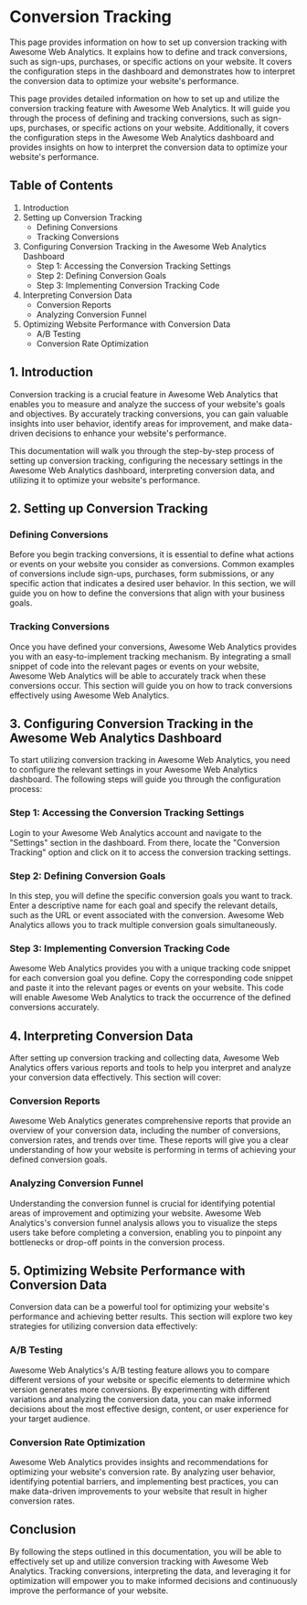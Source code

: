 # Conversion Tracking

This page provides information on how to set up conversion tracking with Awesome Web Analytics. It explains how to define and track conversions, such as sign-ups, purchases, or specific actions on your website. It covers the configuration steps in the dashboard and demonstrates how to interpret the conversion data to optimize your website's performance.

This page provides detailed information on how to set up and utilize the conversion tracking feature with Awesome Web Analytics. It will guide you through the process of defining and tracking conversions, such as sign-ups, purchases, or specific actions on your website. Additionally, it covers the configuration steps in the Awesome Web Analytics dashboard and provides insights on how to interpret the conversion data to optimize your website's performance.

## Table of Contents

1. Introduction
2. Setting up Conversion Tracking
   - Defining Conversions
   - Tracking Conversions
3. Configuring Conversion Tracking in the Awesome Web Analytics Dashboard
   - Step 1: Accessing the Conversion Tracking Settings
   - Step 2: Defining Conversion Goals
   - Step 3: Implementing Conversion Tracking Code
4. Interpreting Conversion Data
   - Conversion Reports
   - Analyzing Conversion Funnel
5. Optimizing Website Performance with Conversion Data
   - A/B Testing
   - Conversion Rate Optimization

## 1. Introduction

Conversion tracking is a crucial feature in Awesome Web Analytics that enables you to measure and analyze the success of your website's goals and objectives. By accurately tracking conversions, you can gain valuable insights into user behavior, identify areas for improvement, and make data-driven decisions to enhance your website's performance.

This documentation will walk you through the step-by-step process of setting up conversion tracking, configuring the necessary settings in the Awesome Web Analytics dashboard, interpreting conversion data, and utilizing it to optimize your website's performance.

## 2. Setting up Conversion Tracking

### Defining Conversions

Before you begin tracking conversions, it is essential to define what actions or events on your website you consider as conversions. Common examples of conversions include sign-ups, purchases, form submissions, or any specific action that indicates a desired user behavior. In this section, we will guide you on how to define the conversions that align with your business goals.

### Tracking Conversions

Once you have defined your conversions, Awesome Web Analytics provides you with an easy-to-implement tracking mechanism. By integrating a small snippet of code into the relevant pages or events on your website, Awesome Web Analytics will be able to accurately track when these conversions occur. This section will guide you on how to track conversions effectively using Awesome Web Analytics.

## 3. Configuring Conversion Tracking in the Awesome Web Analytics Dashboard

To start utilizing conversion tracking in Awesome Web Analytics, you need to configure the relevant settings in your Awesome Web Analytics dashboard. The following steps will guide you through the configuration process:

### Step 1: Accessing the Conversion Tracking Settings

Login to your Awesome Web Analytics account and navigate to the "Settings" section in the dashboard. From there, locate the "Conversion Tracking" option and click on it to access the conversion tracking settings.

### Step 2: Defining Conversion Goals

In this step, you will define the specific conversion goals you want to track. Enter a descriptive name for each goal and specify the relevant details, such as the URL or event associated with the conversion. Awesome Web Analytics allows you to track multiple conversion goals simultaneously.

### Step 3: Implementing Conversion Tracking Code

Awesome Web Analytics provides you with a unique tracking code snippet for each conversion goal you define. Copy the corresponding code snippet and paste it into the relevant pages or events on your website. This code will enable Awesome Web Analytics to track the occurrence of the defined conversions accurately.

## 4. Interpreting Conversion Data

After setting up conversion tracking and collecting data, Awesome Web Analytics offers various reports and tools to help you interpret and analyze your conversion data effectively. This section will cover:

### Conversion Reports

Awesome Web Analytics generates comprehensive reports that provide an overview of your conversion data, including the number of conversions, conversion rates, and trends over time. These reports will give you a clear understanding of how your website is performing in terms of achieving your defined conversion goals.

### Analyzing Conversion Funnel

Understanding the conversion funnel is crucial for identifying potential areas of improvement and optimizing your website. Awesome Web Analytics's conversion funnel analysis allows you to visualize the steps users take before completing a conversion, enabling you to pinpoint any bottlenecks or drop-off points in the conversion process.

## 5. Optimizing Website Performance with Conversion Data

Conversion data can be a powerful tool for optimizing your website's performance and achieving better results. This section will explore two key strategies for utilizing conversion data effectively:

### A/B Testing

Awesome Web Analytics's A/B testing feature allows you to compare different versions of your website or specific elements to determine which version generates more conversions. By experimenting with different variations and analyzing the conversion data, you can make informed decisions about the most effective design, content, or user experience for your target audience.

### Conversion Rate Optimization

Awesome Web Analytics provides insights and recommendations for optimizing your website's conversion rate. By analyzing user behavior, identifying potential barriers, and implementing best practices, you can make data-driven improvements to your website that result in higher conversion rates.

## Conclusion

By following the steps outlined in this documentation, you will be able to effectively set up and utilize conversion tracking with Awesome Web Analytics. Tracking conversions, interpreting the data, and leveraging it for optimization will empower you to make informed decisions and continuously improve the performance of your website.
